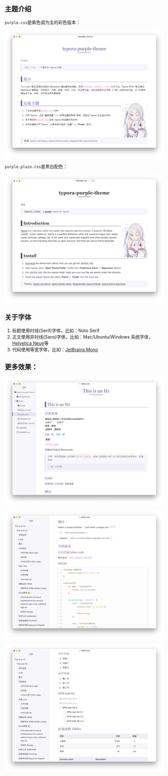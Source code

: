 ## 主题介绍

`purple.css`是紫色调为主的彩色版本：

![purple](./ScreenShots/1.png)

`purple-plain.css`是黑白配色：

![purple-plain.css](./ScreenShots/2.png)

## 关于字体

1. 标题使用衬线(Serif)字体，比如：Noto Serif
2. 正文使用非衬线(Sans)字体，比如：Mac/Ubuntu/Windows 系统字体，[Helvetica Neue](https://freefontsdownload.net/free-helveticaneue-font-74318.htm)等
3. 代码使用等宽字体，比如：[JetBrains Mono](https://www.jetbrains.com/lp/mono/)

## 更多效果：

![purple](./ScreenShots/3.png)

![purple](./ScreenShots/4.png)

![purple](./ScreenShots/5.png)

